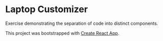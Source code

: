 # Laptop Customizer

Exercise demonstrating the separation of code into distinct components.


This project was bootstrapped with [Create React App](https://github.com/facebook/create-react-app).
